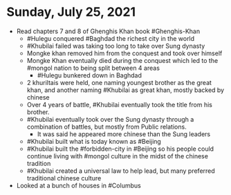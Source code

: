 # Sunday, July 25, 2021

- Read chapters 7 and 8 of Ghenghis Khan book #Ghenghis-Khan
  - #Hulegu conquered #Baghdad the richest city in the world
  - #Khubilai failed was taking too long to take over Sung dynasty
  - Mongke khan removed him from the conquest and took over himself
  - Mongke Khan eventually died during the conquest which led to the #mongol nation to being split between 4 areas
    - #Hulegu bunkered down in Baghdad
  - 2 khuriltais were held, one naming youngest brother as the great khan, and another naming #Khubilai as great khan, mostly backed by chinese
  - Over 4 years of battle, #Khubilai eventually took the title from his brother.
  - #Khubilai eventually took over the Sung dynasty through a combination of battles, but mostly from Public relations.
    - It was said he appeared more chinese than the Sung leaders
  - #Khubilai built what is today known as #Beijing
  - #Khubilai built the #forbidden-city in #Beijing so his people could continue living with #mongol culture in the midst of the chinese tradition
  - #Khubilai created a universal law to help lead, but many preferred traditional chinese culture
- Looked at a bunch of houses in #Columbus